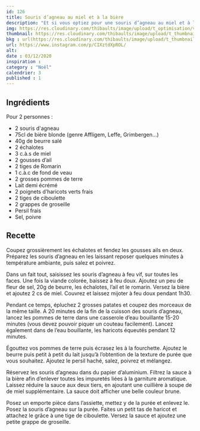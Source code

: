 ```yaml
---
id: 126
title: Souris d’agneau au miel et à la bière
description: "Et si vous optiez pour une souris d’agneau au miel et à la bière pour votre Réveillon ? C’est un délice"
img: https://res.cloudinary.com/thibaults/image/upload/t_optimisation/v1606684804/Recipes/20201203_souris_agneau.jpg
thumbnail: https://res.cloudinary.com/thibaults/image/upload/t_thumbnail_josie/v1606684804/Recipes/20201203_souris_agneau.jpg
bkg : url(https://res.cloudinary.com/thibaults/image/upload/t_thumbnail_josie/v1606684804/Recipes/20201203_souris_agneau.jpg)
url: https://www.instagram.com/p/CIXztdXpROL/
alt: 
date : 03/12/2020
inspiration : 
category : "Noël"
calendrier: 3
published : 1
---
```


## Ingrédients
Pour 2 personnes : 
 - 2 souris d'agneau
 - 75cl de bière blonde (genre Affligem, Leffe, Grimbergen…)
 - 40g de beurre salé
 - 2 échalotes
 - 3 c.à.s de miel
 - 2 gousses d’ail
 - 2 tiges de Romarin
 - 1 c.à.c de fond de veau
 - 2 grosses pommes de terre 
 - Lait demi écrémé 
 - 2 poignets d’haricots verts frais 
 - 2 tiges de ciboulette
 - 2 grappes de groseille
 - Persil frais
 - Sel, poivre

## Recette
Coupez grossièrement les échalotes et fendez les gousses ails en deux. Préparez les souris d’agneau en les laissant reposer quelques minutes à température ambiante, puis salez et poivrez. 

Dans un fait tout, saisissez les souris d’agneau à feu vif, sur toutes les faces. Une fois la viande colorée, baissez à feu doux. Ajoutez un peu de fleur de sel, 20g de beurre, les échalotes, l’ail et le romarin. Versez la bière et ajoutez 2 cs de miel. Couvrez et laissez mijoter à feu doux pendant 1h30.

Pendant ce temps, épluchez 2 grosses patates et coupez des morceaux de la même taille. A 20 minutes de la fin de la cuisson des souris d’agneau, lancez les pommes de terre dans une casserole d’eau bouillante 15-20 minutes (vous devez pouvoir piquer un couteau facilement). Lancez également dans de l’eau bouillante, les haricots équeutés pendant 12 minutes. 

Égouttez vos pommes de terre puis écrasez les à la fourchette. Ajoutez le beurre puis petit à petit du lait jusqu’à l’obtention de la texture de purée que vous souhaitez. Ajoutez le persil haché, salez, poivrez et mélangez. 

Réservez les souris d’agneau dans du papier d’aluminium. Filtrez la sauce à la bière afin d’enlever toutes les impuretés liées à la garniture aromatique. Laissez réduire la sauce aux deux tiers, en ajoutant une cuillière à soupe de de miel supplémentaire. La sauce doit afficher une belle couleur brune.

Posez un emporte pièce dans l’assiette, mettez y de la purée et enlevez le.  Posez la souris d’agneau sur la purée.  Faites un petit tas de haricot et attachez le grâce à une tige de ciboulette. Versez la sauce et ajoutez une petite grappe de groseille. 